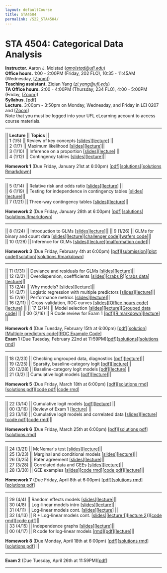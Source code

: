 ```yaml
---
layout: defaultCourse
title: STA4504
permalink: /S22_STA4504/
---
```

# STA 4504: Categorical Data Analysis
**Instructor.** Aaron J. Molstad (*amolstad@ufl.edu*)  
**Office hours.** 1:00 - 2:00PM (Friday, 202 FLO), 10:35 - 11:45AM (Wednesday, [[Zoom](https://ufl.zoom.us/my/ajmolstad)])  
**Teaching assistant.** Ziqian Yang (*zi.yang@ufl.edu*)  
**TA Office hours.** 2:00 - 4:00PM (Thursday, 234 FLO), 4:00 - 5:00PM (Friday, [[Zoom]( https://ufl.zoom.us/j/97310946201)])  
**Syllabus.** [[pdf](https://ufl.instructure.com/files/65549265/download?download_frd=1)]  
**Lecture.** 3:00pm - 3:50pm on Monday, Wednesday, and Friday in LEI 0207 and [[Zoom]( https://ufl.zoom.us/j/97094644645?pwd=eEV0WDVtOWN3YXRnN3BkWm1pSVdTZz09)]  
Note that you must be logged into your UFL eLearning account to access course materials.   

---------------  

||  **Lecture** ||  **Topics** ||  
|| 1 (1/5)  || Review of key concepts [[slides](https://ufl.instructure.com/files/65543791/download?download_frd=1)][[lecture](https://ufl.instructure.com/courses/449490/files?preview=65548987)] ||   
|| 2 (1/7) || Maximum likelihood [[slides](https://ufl.instructure.com/files/65611857/download?download_frd=1)][[lecture](https://ufl.instructure.com/courses/449490/files?preview=65659957)]||  
|| 3 (1/10) || Inference on a proportion [[slides](https://ufl.instructure.com/files/65659961/download?download_frd=1)][[lecture](https://ufl.instructure.com/courses/449490/files?preview=65701126)] ||   
|| 4 (1/12) || Contingency tables [[slides](https://ufl.instructure.com/files/65707939/download?download_frd=1)][[lecture](https://ufl.instructure.com/courses/449490/files?preview=65759254)]||   

**Homework 1** (Due Friday, January 21st at 6:00pm) [[pdf](https://ufl.instructure.com/files/65894797/download?download_frd=1)][[solutions](https://ufl.instructure.com/files/66111485/download?download_frd=1)][[solutions Rmarkdown](https://ufl.instructure.com/files/66111487/download?download_frd=1)]

---------------  

|| 5 (1/14) || Relative risk and odds ratio [[slides](https://ufl.instructure.com/files/65768564/download?download_frd=1)][[lecture](https://ufl.instructure.com/courses/449490/files?preview=65874685)] ||  
|| 6 (1/19) || Testing for independence in contingency tables [[slides](https://ufl.instructure.com/files/65887523/download?download_frd=1)][[lecture](https://ufl.instructure.com/courses/449490/files?preview=65894739)]||  
|| 7 (1/21) || Three-way contingency tables [[slides](https://ufl.instructure.com/files/65946157/download?download_frd=1)][[lecture](https://ufl.instructure.com/courses/449490/files?preview=66018370)]||  

**Homework 2** (Due Friday, January 28th at 6:00pm) [[pdf](https://ufl.instructure.com/files/65946166/download?download_frd=1)][[solutions](https://ufl.instructure.com/files/66293663/download?download_frd=1)][[solutions Rmarkdown](https://ufl.instructure.com/files/66293664/download?download_frd=1)]


---------------  

|| 8 (1/24) || Introduction to GLMs [[slides](https://ufl.instructure.com/files/66084006/download?download_frd=1)][lecture](https://ufl.instructure.com/courses/449490/files?preview=66073855)]||
|| 9 (1/26) || GLMs for binary and count data [[slides](https://ufl.instructure.com/files/66084001/download?download_frd=1)][[lecture](https://ufl.instructure.com/courses/449490/files?preview=66087658)][[challenger code](https://ufl.instructure.com/files/66415059/download?download_frd=1)][[wafers code](https://ufl.instructure.com/files/66415155/download?download_frd=1)]||    
|| 10 (1/28) || Inference for GLMs [[slides](https://ufl.instructure.com/files/66152537/download?download_frd=1)][[lecture](https://ufl.instructure.com/courses/449490/files?preview=66198411)][[malformation code](https://ufl.instructure.com/files/66415101/download?download_frd=1)]||   

**Homework 3** (Due Friday, February 4th at 6:00pm) [[pdf](https://ufl.instructure.com/files/66279921/download?download_frd=1)][[submission](https://ufl.instructure.com/courses/449490/assignments/5119708)][[plot code](https://ufl.instructure.com/files/66284100/download?download_frd=1)][[solution](https://ufl.instructure.com/files/66540782/download?download_frd=1)][[solutions Rmarkdown](https://ufl.instructure.com/files/66540783/download?download_frd=1)]

-----------------

|| 11 (1/31) || Deviance and residuals for GLMs [[slides](https://ufl.instructure.com/files/66224737/download?download_frd=1)][[lecture](https://ufl.instructure.com/courses/449490/files?preview=66284966)]||  
|| 12 (2/2) || Overdispersion, coeffficients [[slides](https://ufl.instructure.com/files/66284957/download?download_frd=1)][[crabs R](https://ufl.instructure.com/files/66415032/download?download_frd=1)][[crabs data](https://ufl.instructure.com/files/66414875/download?download_frd=1)][[lecture](https://ufl.instructure.com/courses/449490/files?preview=66349389)]||  
|| 13 (2/4) || Why models? [[slides](https://ufl.instructure.com/files/66349375/download?download_frd=1)][[lecture](https://ufl.instructure.com/files/66421680/download?download_frd=1)]||  
|| 14 (2/7) || Logistic regression with multiple predictors [[slides](https://ufl.instructure.com/files/66421657/download?download_frd=1)][[lecture](https://ufl.instructure.com/courses/449490/files?preview=66444113)]||  
|| 15 (2/9) || Performance metrics [[slides](https://ufl.instructure.com/files/66482573/download?download_frd=1)][[lecture](https://ufl.instructure.com/files/66520643/download?download_frd=1)]||  
|| 16 (2/11) || Cross-validation, ROC curves [[slides](https://ufl.instructure.com/files/66544271/download?download_frd=1)][[Office hours code](https://ufl.instructure.com/files/66544042/download?download_frd=1)][[lecture](https://ufl.instructure.com/files/66625696/download?download_frd=1)] ||
|| 17 (2/14) || Model selection [[slides](https://ufl.instructure.com/files/66625382/download?download_frd=1)][[lecture](https://ufl.instructure.com/courses/449490/files?preview=66646075)][[Grouped data code](https://ufl.instructure.com/files/66708859/download?download_frd=1)] || 
|| 00 (2/16) || R Code review for Exam 1 [[pdf](https://ufl.instructure.com/files/66681929/download?download_frd=1)][[R markdown](https://ufl.instructure.com/files/66682034/download?download_frd=1)][[lecture](https://ufl.instructure.com/files/66708878/download?download_frd=1)] || 


**Homework 4** (Due Tuesday, February 15th at 6:00pm) [[pdf](https://ufl.instructure.com/files/66415518/download?download_frd=1)][[solution](https://ufl.instructure.com/files/66702332/download?download_frd=1)][[Multiple predictors code](https://ufl.instructure.com/files/66537491/download?download_frd=1)][[ROC Example Code](https://ufl.instructure.com/files/66537489/download?download_frd=1)]  
**Exam 1** (Due Tuesday, February 22nd at 11:59PM)[[pdf](https://ufl.instructure.com/files/66719935/download?download_frd=1)][[solutions](https://ufl.instructure.com/files/67637775/download?download_frd=1)][[solutions rmd](https://ufl.instructure.com/files/67637771/download?download_frd=1)]

-----------------

|| 18 (2/23) || Checking ungrouped data, diagnostics [[pdf](https://ufl.instructure.com/files/66874845/download?download_frd=1)][[lecture](https://ufl.instructure.com/courses/449490/files?preview=66936332)]||  
|| 19 (2/25) || Sparsity, baseline-category logit [[pdf](https://ufl.instructure.com/files/66936849/download?download_frd=1)][[lecture](https://ufl.instructure.com/courses/449490/files?preview=66992618)]||  
|| 20 (2/28) || Baseline-category logit models [[pdf](https://ufl.instructure.com/files/66995833/download?download_frd=1)][[lecture](https://ufl.instructure.com/courses/449490/files?preview=67050029)] ||  
|| 21 (3/2) || Cumulative logit models [[pdf](https://ufl.instructure.com/files/67050013/download?download_frd=1)][[lecture](https://ufl.instructure.com/courses/449490/files?preview=67078633)]||  

**Homework 5** (Due Friday, March 18th at 6:00pm) [[pdf](https://ufl.instructure.com/files/66992584/download?download_frd=1)][[solutions rmd](https://ufl.instructure.com/files/67951667/download?download_frd=1)][[solutions pdf](https://ufl.instructure.com/files/67951666/download?download_frd=1)][[code pdf](https://ufl.instructure.com/files/67078413/download?download_frd=1)][[code rmd](https://ufl.instructure.com/files/67078414/download?download_frd=1)]

-----------------

|| 22 (3/14) || Cumulative logit models [[pdf](https://ufl.instructure.com/files/67433919/download?download_frd=1)][[lecture](https://ufl.instructure.com/courses/449490/files?preview=67473851)] ||  
|| 00 (3/16) || Review of Exam 1 [[lecture](https://ufl.instructure.com/files/67617819/download?download_frd=1)] ||  
|| 23 (3/18) || Cumulative logit models and correlated data [[slides](https://ufl.instructure.com/files/67638733/download?download_frd=1)][[lecture](https://ufl.instructure.com/courses/449490/files?preview=67705312)][[code pdf](https://ufl.instructure.com/files/67705295/download?download_frd=1)][[code rmd](https://ufl.instructure.com/files/67705296/download?download_frd=1)]|| 


**Homework 6** (Due Friday, March 25th at 6:00pm) [[pdf](https://ufl.instructure.com/files/67730008/download?download_frd=1)][[solutions pdf](https://ufl.instructure.com/files/68593211/download?download_frd=1)][[solutions rmd](https://ufl.instructure.com/files/68593212/download?download_frd=1)]  

-----------------


|| 24 (3/21) || McNemar's test [[slides](https://ufl.instructure.com/files/67705298/download?download_frd=1)][[lecture](https://ufl.instructure.com/courses/449490/files?preview=67760832)]||   
|| 25 (3/23) || Marginal and conditional models [[slides](https://ufl.instructure.com/courses/449490/files?preview=67760818)][[lecture](https://ufl.instructure.com/courses/449490/files?preview=67885445)]||  
|| 26 (3/25) || Rater agreement [[slides](https://ufl.instructure.com/files/67819546/download?download_frd=1)][[lecture](https://ufl.instructure.com/courses/449490/files?preview=67885429)]||   
|| 27 (3/28) || Correlated data and GEEs [[slides](https://ufl.instructure.com/files/67886226/download?download_frd=1)][[lecture](https://ufl.instructure.com/courses/449490/files?preview=67945322)]||   
|| 28 (3/30) || GEE examples [[slides](https://ufl.instructure.com/files/67945273/download?download_frd=1)][[code rmd](https://ufl.instructure.com/files/67945330/download?download_frd=1)][[code pdf](https://ufl.instructure.com/files/67945329/download?download_frd=1)][[lecture](https://ufl.instructure.com/courses/449490/files?preview=68089867)]||   


**Homework 7** (Due Friday, April 8th at 6:00pm) [[pdf](https://ufl.instructure.com/files/68151903/download?download_frd=1)][[solutions rmd](https://ufl.instructure.com/files/68593202/download?download_frd=1)][[solutions pdf](https://ufl.instructure.com/files/68593200/download?download_frd=1)]  


-----------------


|| 29 (4/4) || Random effects models [[slides](https://ufl.instructure.com/files/68089829/download?download_frd=1)][[lecture](https://ufl.instructure.com/courses/449490/files?preview=68149555)]||   
|| 30 (4/8) || Log-linear models intro [[slides](https://ufl.instructure.com/files/68216431/download?download_frd=1)][[lecture](https://ufl.instructure.com/courses/449490/files?preview=68282034)]||   
|| 31 (4/11) || Log-linear models cont.  [[slides](https://ufl.instructure.com/files/68282081/download?download_frd=1)][[lecture](https://ufl.instructure.com/courses/449490/files?preview=68343049)] ||   
|| 32 (4/13) || R + Log-linear models cont. [[slides](https://ufl.instructure.com/files/68282081/download?download_frd=1)][[lecture 1](https://ufl.instructure.com/courses/449490/files?preview=68348311)][[lecture 2](https://ufl.instructure.com/courses/449490/files?preview=68348420)}][[code rmd](https://ufl.instructure.com/files/68342852/download?download_frd=1)][[code pdf](https://ufl.instructure.com/files/68342850/download?download_frd=1)]||   
|| 33 (4/15) || Independence graphs [[slides](https://ufl.instructure.com/files/68432177/download?download_frd=1)][[lecture](https://ufl.instructure.com/courses/449490/files?preview=68593265)]||  
|| 00 (4/17) || R code for log-linear models [[rmd](https://ufl.instructure.com/files/68503165/download?download_frd=1)][[pdf](https://ufl.instructure.com/files/68503164/download?download_frd=1)][[lecture](https://ufl.instructure.com/courses/449490/files?preview=68593303)]||  


**Homework 8** (Due Monday, April 18th at 6:00pm) [[pdf](https://ufl.instructure.com/files/68295198/download?download_frd=1)][[solutions rmd](https://ufl.instructure.com/files/68593196/download?download_frd=1)][[solutions pdf](https://ufl.instructure.com/files/68593195/download?download_frd=1)] ||  


-----------------

**Exam 2** (Due Tuesday, April 26th at 11:59PM)[[pdf](https://ufl.instructure.com/files/68549680/download?download_frd=1)]  

-----------------

